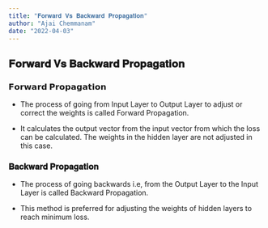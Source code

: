 ```yaml
---
title: "𝐅𝐨𝐫𝐰𝐚𝐫𝐝 𝐕𝐬 𝐁𝐚𝐜𝐤𝐰𝐚𝐫𝐝 𝐏𝐫𝐨𝐩𝐚𝐠𝐚𝐭𝐢𝐨𝐧"
author: "Ajai Chemmanam"
date: "2022-04-03"
---
```


## 𝐅𝐨𝐫𝐰𝐚𝐫𝐝 𝐕𝐬 𝐁𝐚𝐜𝐤𝐰𝐚𝐫𝐝 𝐏𝐫𝐨𝐩𝐚𝐠𝐚𝐭𝐢𝐨𝐧

### 𝗙𝗼𝗿𝘄𝗮𝗿𝗱 𝗣𝗿𝗼𝗽𝗮𝗴𝗮𝘁𝗶𝗼𝗻

- The process of going from Input Layer to Output Layer to adjust or correct the weights is called Forward Propagation.

- It calculates the output vector from the input vector from which the loss can be calculated. The weights in the hidden layer are not adjusted in this case.

### 𝐁𝐚𝐜𝐤𝐰𝐚𝐫𝐝 𝐏𝐫𝐨𝐩𝐚𝐠𝐚𝐭𝐢𝐨𝐧

- The process of going backwards i.e, from the Output Layer to the Input Layer is called Backward Propagation.

- This method is preferred for adjusting the weights of hidden layers to reach minimum loss.
